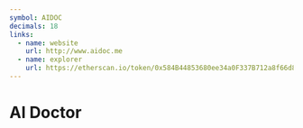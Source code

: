```yaml
---
symbol: AIDOC
decimals: 18
links:
  - name: website
    url: http://www.aidoc.me
  - name: explorer
    url: https://etherscan.io/token/0x584B44853680ee34a0F337B712a8f66d816dF151
---
```


# AI Doctor
